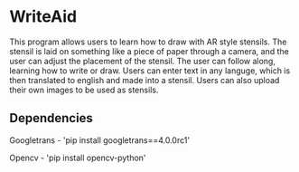 # WriteAid
This program allows users to learn how to draw with AR style stensils. The stensil is laid on something like a piece of paper through a camera, and the user can
adjust the placement of the stensil. The user can follow along, learning how to write or draw. Users can enter text in any languge, which is then translated to 
english and made into a stensil. Users can also upload their own images to be used as stensils.

## Dependencies
Googletrans - 'pip install googletrans==4.0.0rc1'

Opencv - 'pip install opencv-python'

